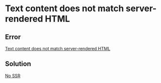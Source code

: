 # Text content does not match server-rendered HTML

## Error
[Text content does not match server-rendered HTML](https://nextjs.org/docs/messages/react-hydration-error)

## Solution
[No SSR](https://mui.com/base-ui/react-no-ssr/)
